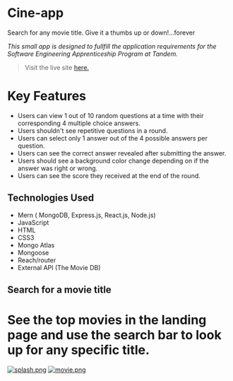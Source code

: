 # Cine-app
Search for any movie title. Give it a thumbs up or down!...forever

*This small app is designed to fullfill the application requirements for the Software Engineering Apprenticeship Program at Tandem.*
> Visit the live site [here.](https://cine--app.herokuapp.com/)

# Key Features

- Users can view 1 out of 10 random questions at a time with their corresponding 4 multiple choice answers.
- Users shouldn't see repetitive questions in a round.
- Users can select only 1 answer out of the 4 possible answers per question.
- Users can see the correct answer revealed after submitting the answer.
- Users should see a background color change depending on if the answer was right or wrong.
- Users can see the score they received at the end of the round.

## Technologies Used
- Mern ( MongoDB, Express.js, React.js, Node.js)
- JavaScript
- HTML
- CSS3 
- Mongo Atlas
- Mongoose
- Reach/router
- External API (The Movie DB)

## Search for a movie title 
# See the top movies in the landing page and use the search bar to look up for any specific title.
[![splash.png](https://i.postimg.cc/SsCCBTf7/splash.png)](https://postimg.cc/jwqDNh9L)
[![movie.png](https://i.postimg.cc/XYgXY5zw/movie.png)](https://postimg.cc/0zb9tzxQ)
